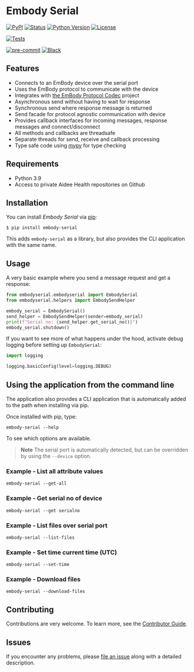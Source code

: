 # Embody Serial

[![PyPI](https://img.shields.io/pypi/v/embody-serial.svg)][pypi_]
[![Status](https://img.shields.io/pypi/status/embody-serial.svg)][status]
[![Python Version](https://img.shields.io/pypi/pyversions/embody-serial)][python version]
[![License](https://img.shields.io/pypi/l/embody-serial)][license]

[![Tests](https://github.com/aidee-health/embody-serial/workflows/Tests/badge.svg)][tests]

[![pre-commit](https://img.shields.io/badge/pre--commit-enabled-brightgreen?logo=pre-commit&logoColor=white)][pre-commit]
[![Black](https://img.shields.io/badge/code%20style-black-000000.svg)][black]

[pypi_]: https://pypi.org/project/embody-serial/
[status]: https://pypi.org/project/embody-serial/
[python version]: https://pypi.org/project/embody-serial
[tests]: https://github.com/aidee-health/embody-serial/actions?workflow=Tests
[pre-commit]: https://github.com/pre-commit/pre-commit
[black]: https://github.com/psf/black

## Features

- Connects to an EmBody device over the serial port
- Uses the EmBody protocol to communicate with the device
- Integrates with [the EmBody Protocol Codec](https://github.com/aidee-health/embody-protocol-codec) project
- Asynchronous send without having to wait for response
- Synchronous send where response message is returned
- Send facade for protocol agnostic communication with device
- Provides callback interfaces for incoming messages, response messages and connect/disconnect
- All methods and callbacks are threadsafe
- Separate threads for send, receive and callback processing
- Type safe code using [mypy](https://mypy.readthedocs.io/) for type checking

## Requirements

- Python 3.9
- Access to private Aidee Health repositories on Github

## Installation

You can install _Embody Serial_ via [pip]:

```console
$ pip install embody-serial
```

This adds `embody-serial` as a library, but also provides the CLI application with the same name.

## Usage

A very basic example where you send a message request and get a response:

```python
from embodyserial.embodyserial import EmbodySerial
from embodyserial.helpers import EmbodySendHelper

embody_serial = EmbodySerial()
send_helper = EmbodySendHelper(sender=embody_serial)
print(f"Serial no: {send_helper.get_serial_no()}")
embody_serial.shutdown()
```

If you want to see more of what happens under the hood, activate debug logging before setting up `EmbodySerial`:

```python
import logging

logging.basicConfig(level=logging.DEBUG)
```

## Using the application from the command line

The application also provides a CLI application that is automatically added to the path when installing via pip.

Once installed with pip, type:

```
embody-serial --help
```

To see which options are available.

> **Note**
> The serial port is automatically detected, but can be overridden by using the `--device` option.

### Example - List all attribute values

```shell
embody-serial --get-all
```

### Example - Get serial no of device

```shell
embody-serial --get serialno
```

### Example - List files over serial port

```shell
embody-serial --list-files
```

### Example - Set time current time (UTC)

```shell
embody-serial --set-time
```

### Example - Download files

```shell
embody-serial --download-files
```

## Contributing

Contributions are very welcome.
To learn more, see the [Contributor Guide].

## Issues

If you encounter any problems,
please [file an issue] along with a detailed description.

[file an issue]: https://github.com/aidee-health/embody-serial/issues
[pip]: https://pip.pypa.io/

<!-- github-only -->

[license]: https://github.com/aidee-health/embody-serial/blob/main/LICENSE
[contributor guide]: https://github.com/aidee-health/embody-serial/blob/main/CONTRIBUTING.md
[command-line reference]: https://embody-serial.readthedocs.io/en/latest/usage.html
